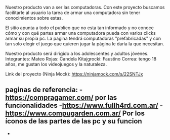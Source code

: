 Nuestro producto van a ser las computadoras.
Con este proyecto buscamos facilitarle al usuario la tarea de armar una computadora sin tener conocimientos sobre estas. 

El sitio apunta a todo el publico que no esta tan informado y no conoce cómo y con qué partes armar una computadora pueda con varios clicks armar su propia pc. La pagina tendrá computadoras "prefabricadas" y con tan solo elegir el juego que quieren jugar la página le daría la que necesitan.

Nuestro producto será dirigido a los adolescentes y adultos jóvenes.
Integrantes: 
Mateo Rojas:
Candela Kitajgrocki:
Faustino Correa: tengo 18 años, me gustan los videojuegos y la naturaleza.

Link del proyecto (Ninja Mock): https://ninjamock.com/s/22SNTJx

paginas de referencia: 
-https://compragamer.com/      por las funcionalidades
-https://www.fullh4rd.com.ar/
-https://www.compugarden.com.ar/ Por los íconos de las partes de las pc y su funcion
-
-
